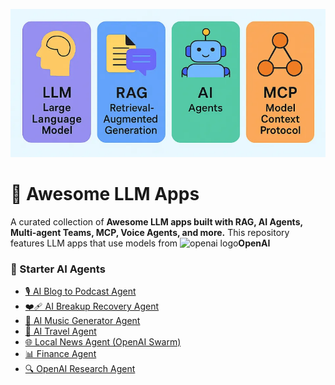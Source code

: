 <p align="center">
    <img src="https://github.com/vpnsowmyame/AI_LLM_Apps/blob/main/LLM-RAG.png" width="900px" alt="Unwind AI">
</p>

# 🌟 Awesome LLM Apps

A curated collection of **Awesome LLM apps built with RAG, AI Agents, Multi-agent Teams, MCP, Voice Agents, and more.** This repository features LLM apps that use models from <img src="https://cdn.simpleicons.org/openai"  alt="openai logo" width="25" height="15">**OpenAI** 

### 🌱 Starter AI Agents

*   [🎙️ AI Blog to Podcast Agent](starter_ai_agents/ai_blog_to_podcast_agent/)
*   [❤️‍🩹 AI Breakup Recovery Agent](starter_ai_agents/ai_breakup_recovery_agent/)
*   [🎵 AI Music Generator Agent](starter_ai_agents/ai_music_generator_agent/)
*   [🛫 AI Travel Agent](starter_ai_agents/ai_travel_agent/)
*   [🌐 Local News Agent (OpenAI Swarm)](starter_ai_agents/local_news_agent/)
*   [📊 Finance Agent](starter_ai_agents/finance_agent/)
*   [🔍 OpenAI Research Agent](starter_ai_agents/openai_research_agent/)


